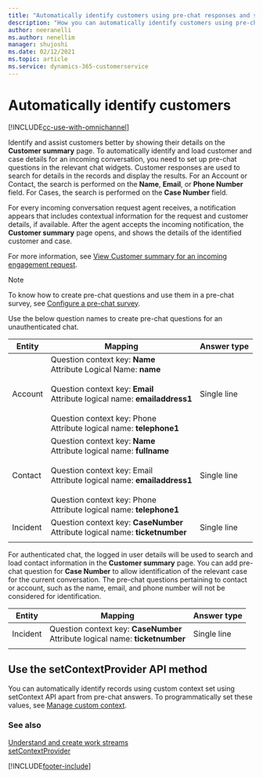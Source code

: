```yaml
---
title: "Automatically identify customers using pre-chat responses and setContext API method | MicrosoftDocs"
description: "How you can automatically identify customers using pre-chat responses in Omnichannel for Customer Service"
author: neeranelli
ms.author: nenellim
manager: shujoshi
ms.date: 02/12/2021
ms.topic: article
ms.service: dynamics-365-customerservice
---
```


# Automatically identify customers

[!INCLUDE[cc-use-with-omnichannel](../includes/cc-use-with-omnichannel.md)]

Identify and assist customers better by showing their details on the **Customer summary** page. To automatically identify and load customer and case details for an incoming conversation, you need to set up pre-chat questions in the relevant chat widgets. Customer responses are used to search for details in the records and display the results. For an Account or Contact, the search is performed on the **Name**, **Email**, or **Phone Number** field. For Cases, the search is performed on the **Case Number** field.

For every incoming conversation request agent receives, a notification appears that includes contextual information for the request and customer details, if available. After the agent accepts the incoming notification, the **Customer summary** page opens, and shows the details of the identified customer and case. 

For more information, see [View Customer summary for an incoming engagement request](oc-view-customer-summary-incoming-conversation-request.md).

> [!NOTE]
> To know how to create pre-chat questions and use them in a pre-chat survey, see [Configure a pre-chat survey](configure-pre-chat-survey.md). 

Use the below question names to create pre-chat questions for an unauthenticated chat.

|Entity   |     Mapping    | Answer type |
|---------|----------------|-------------|
| Account |	Question context key: **Name** <br> Attribute Logical Name: **name** <br><br> Question context key: **Email** <br> Attribute logical name: **emailaddress1** <br><br> Question context key: Phone <br> Attribute logical name: **telephone1** | Single line | 
| Contact | Question context key: **Name** <br> Attribute logical name: **fullname** <br><br> Question context key: Email <br> Attribute logical name: **emailaddress1** <br><br> Question context key: Phone <br> Attribute logical name: **telephone1** |Single line | 
| Incident | 	Question context key: **CaseNumber** <br> Attribute logical name: **ticketnumber** |Single line |
||||

For authenticated chat, the logged in user details will be used to search and load contact information in the **Customer summary** page. You can add pre-chat question for **Case Number** to allow identification of the relevant case for the current conversation. The pre-chat questions pertaining to contact or account, such as the name, email, and phone number will not be considered for identification.

|Entity   |     Mapping    | Answer type |
|---------|----------------|-------------|
| Incident | 	Question context key: **CaseNumber** <br> Attribute logical name: **ticketnumber** |Single line |
|||

## Use the setContextProvider API method

You can automatically identify records using custom context set using setContext API apart from pre-chat answers. To programmatically set these values, see [Manage custom context](send-context-starting-chat.md).

### See also

[Understand and create work streams](work-streams-introduction.md)  
[setContextProvider](developer/reference/methods/setcontextprovider.md)  


[!INCLUDE[footer-include](../includes/footer-banner.md)]